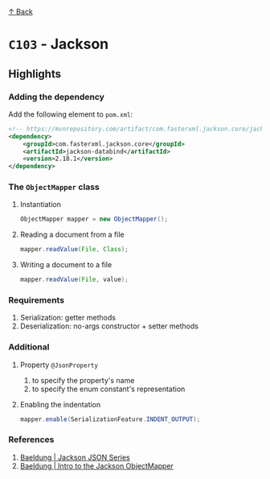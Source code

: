 [↑ Back](./README.md)

# `C103` - Jackson

## Highlights

### Adding the dependency

Add the following element to `pom.xml`:

```xml
<!-- https://mvnrepository.com/artifact/com.fasterxml.jackson.core/jackson-databind -->
<dependency>
    <groupId>com.fasterxml.jackson.core</groupId>
    <artifactId>jackson-databind</artifactId>
    <version>2.18.1</version>
</dependency>
```

### The `ObjectMapper` class

1. Instantiation

    ```java
    ObjectMapper mapper = new ObjectMapper();
    ```

1. Reading a document from a file

    ```java
    mapper.readValue(File, Class);
    ```

1. Writing a document to a file

    ```java
    mapper.readValue(File, value);
    ```

### Requirements

1. Serialization: getter methods
1. Deserialization: no-args constructor + setter methods


### Additional

1. Property `@JsonProperty`

   1. to specify the property's name
   1. to specify the enum constant's representation

1. Enabling the indentation

    ```java
    mapper.enable(SerializationFeature.INDENT_OUTPUT);
    ```

### References

1. [Baeldung | Jackson JSON Series](https://www.baeldung.com/jackson)
1. [Baeldung | Intro to the Jackson ObjectMapper](https://www.baeldung.com/jackson-object-mapper-tutorial)